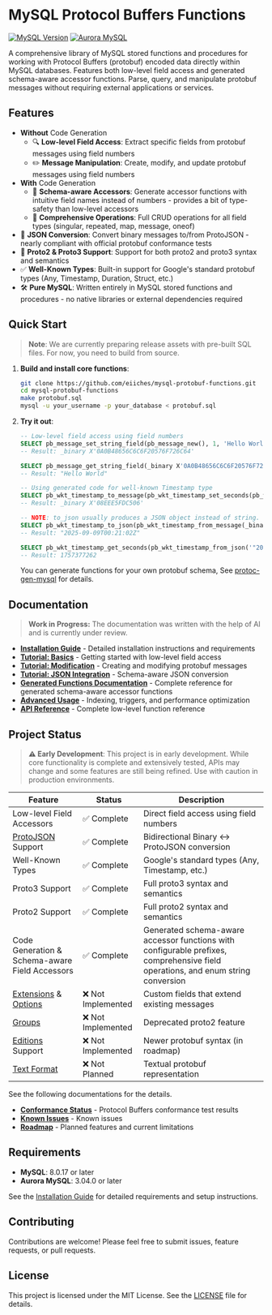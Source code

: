 # MySQL Protocol Buffers Functions

[![MySQL Version](https://img.shields.io/badge/MySQL-8.0.17%2B-blue)](https://dev.mysql.com/downloads/mysql/)
[![Aurora MySQL](https://img.shields.io/badge/Aurora%20MySQL-3.04.0%2B-orange)](https://aws.amazon.com/rds/aurora/)

A comprehensive library of MySQL stored functions and procedures for working with Protocol Buffers (protobuf) encoded data directly within MySQL databases. Features both low-level field access and generated schema-aware accessor functions. Parse, query, and manipulate protobuf messages without requiring external applications or services.

## Features

- **Without** Code Generation
  - 🔍 **Low-level Field Access**: Extract specific fields from protobuf messages using field numbers
  - ✏️ **Message Manipulation**: Create, modify, and update protobuf messages using field numbers
- **With** Code Generation
  - 🚀 **Schema-aware Accessors**: Generate accessor functions with intuitive field names instead of numbers - provides a bit of type-safety than low-level accessors
  - 🔧 **Comprehensive Operations**: Full CRUD operations for all field types (singular, repeated, map, message, oneof)
- 🔄 **JSON Conversion**: Convert binary messages to/from ProtoJSON - nearly compliant with official protobuf conformance tests
- 📜 **Proto2 & Proto3 Support**: Support for both proto2 and proto3 syntax and semantics
- ✅ **Well-Known Types**: Built-in support for Google's standard protobuf types (Any, Timestamp, Duration, Struct, etc.)
- 🛠️ **Pure MySQL**: Written entirely in MySQL stored functions and procedures - no native libraries or external dependencies required

## Quick Start

> **Note**: We are currently preparing release assets with pre-built SQL files. For now, you need to build from source.

1. **Build and install core functions**:

   ```bash
   git clone https://github.com/eiiches/mysql-protobuf-functions.git
   cd mysql-protobuf-functions
   make protobuf.sql
   mysql -u your_username -p your_database < protobuf.sql
   ```

2. **Try it out**:

   ```sql
   -- Low-level field access using field numbers
   SELECT pb_message_set_string_field(pb_message_new(), 1, 'Hello World');
   -- Result: _binary X'0A0B48656C6C6F20576F726C64'

   SELECT pb_message_get_string_field(_binary X'0A0B48656C6C6F20576F726C64', 1, '');
   -- Result: "Hello World"
   ```

   ```sql
   -- Using generated code for well-known Timestamp type
   SELECT pb_wkt_timestamp_to_message(pb_wkt_timestamp_set_seconds(pb_wkt_timestamp_new(), 1757377262), NULL);
   -- Result: _binary X'08EEE5FDC506'

   -- NOTE: to_json usually produces a JSON object instead of string. Timestamp and some well-known types are exceptions.
   SELECT pb_wkt_timestamp_to_json(pb_wkt_timestamp_from_message(_binary X'08EEE5FDC506', NULL), NULL);
   -- Result: "2025-09-09T00:21:02Z"

   SELECT pb_wkt_timestamp_get_seconds(pb_wkt_timestamp_from_json('"2025-09-09T00:21:02Z"', NULL));
   -- Result: 1757377262
   ```

   You can generate functions for your own protobuf schema, See [protoc-gen-mysql](cmd/protoc-gen-mysql/README.md) for details.

## Documentation

> **Work in Progress:** The documentation was written with the help of AI and is currently under review.

- **[Installation Guide](docs/installation.md)** - Detailed installation instructions and requirements
- **[Tutorial: Basics](docs/tutorial-basics.md)** - Getting started with low-level field access
- **[Tutorial: Modification](docs/tutorial-modification.md)** - Creating and modifying protobuf messages
- **[Tutorial: JSON Integration](docs/tutorial-json.md)** - Schema-aware JSON conversion
- **[Generated Functions Documentation](docs/mysql-generated-functions.md)** - Complete reference for generated schema-aware accessor functions
- **[Advanced Usage](docs/advanced-usage.md)** - Indexing, triggers, and performance optimization
- **[API Reference](docs/function-reference.md)** - Complete low-level function reference

## Project Status

> **⚠️ Early Development**: This project is in early development. While core functionality is complete and extensively tested, APIs may change and some features are still being refined. Use with caution in production environments.

| Feature                                                                                                                                           | Status            | Description                                    |
|---------------------------------------------------------------------------------------------------------------------------------------------------|-------------------|------------------------------------------------|
| Low-level Field Accessors                                                                                                                         | ✅ Complete        | Direct field access using field numbers        |
| [ProtoJSON](https://protobuf.dev/programming-guides/json/) Support                                                                                | ✅ Complete        | Bidirectional Binary ↔ ProtoJSON conversion    |
| Well-Known Types                                                                                                                                  | ✅ Complete        | Google's standard types (Any, Timestamp, etc.) |
| Proto3 Support                                                                                                                                    | ✅ Complete        | Full proto3 syntax and semantics               |
| Proto2 Support                                                                                                                                    | ✅ Complete        | Full proto2 syntax and semantics               |
| Code Generation & Schema-aware Field Accessors                                                                                                   | ✅ Complete        | Generated schema-aware accessor functions with configurable prefixes, comprehensive field operations, and enum string conversion |
| [Extensions](https://protobuf.dev/programming-guides/proto2/#extensions) &amp; [Options](https://protobuf.dev/programming-guides/proto2/#options) | ❌ Not Implemented | Custom fields that extend existing messages    |
| [Groups](https://protobuf.dev/programming-guides/proto2/#groups)                                                                                  | ❌ Not Implemented | Deprecated proto2 feature                      |
| [Editions](https://protobuf.dev/editions/overview/) Support                                                                                       | ❌ Not Implemented | Newer protobuf syntax (in roadmap)             |
| [Text Format](https://protobuf.dev/reference/protobuf/textformat-spec/)                                                                           | ❌ Not Planned     | Textual protobuf representation                |

See the following documentations for the details.

- **[Conformance Status](docs/conformance-status.md)** - Protocol Buffers conformance test results
- **[Known Issues](docs/known-issues.md)** - Known issues
- **[Roadmap](docs/roadmap.md)** - Planned features and current limitations

## Requirements

- **MySQL**: 8.0.17 or later
- **Aurora MySQL**: 3.04.0 or later

See the [Installation Guide](docs/installation.md) for detailed requirements and setup instructions.

## Contributing

Contributions are welcome! Please feel free to submit issues, feature requests, or pull requests.

## License

This project is licensed under the MIT License. See the [LICENSE](LICENSE) file for details.
